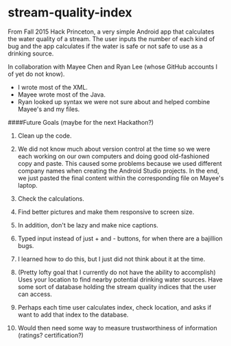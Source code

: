 # stream-quality-index
From Fall 2015 Hack Princeton, a very simple Android app that calculates the water quality of a stream. The user inputs
the number of each kind of bug and the app calculates if the water is safe or not safe to use as a drinking source.

In collaboration with Mayee Chen and Ryan Lee (whose GitHub accounts I of yet do not know).
- I wrote most of the XML.
- Mayee wrote most of the Java.
- Ryan looked up syntax we were not sure about and helped combine Mayee's and my files.

####Future Goals (maybe for the next Hackathon?)

1. Clean up the code. 

  1. We did not know much about version control at the time so we were each working on our own computers and doing good
  old-fashioned copy and paste. This caused some problems because we used different company names when creating the 
  Android Studio projects. In the end, we just pasted the final content within the corresponding file on Mayee's laptop.
  
2. Check the calculations.

3. Find better pictures and make them responsive to screen size.

  1. In addition, don't be lazy and make nice captions.

4. Typed input instead of just + and - buttons, for when there are a bajillion bugs.

  1. I learned how to do this, but I just did not think about it at the time.

5. (Pretty lofty goal that I currently do not have the ability to accomplish) Uses your location to find nearby potential
drinking water sources. Have some sort of database holding the stream quality indices that the user can access.

  1. Perhaps each time user calculates index, check location, and asks if want to add that index to the database.
  
  2. Would then need some way to measure trustworthiness of information (ratings? certification?)
